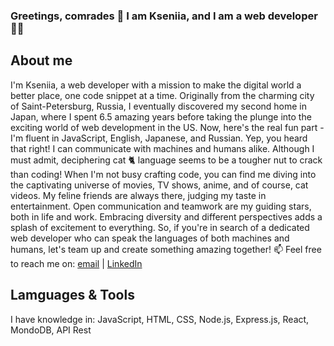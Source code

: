 ### Greetings, comrades 👋 I am Kseniia, and I am a web developer 👩‍💻

## About me
I'm Kseniia, a web developer with a mission to make the digital world a better place, one code snippet at a time. Originally from the charming city of Saint-Petersburg, Russia, I eventually discovered my second home in Japan, where I spent 6.5 amazing years before taking the plunge into the exciting world of web development in the US.
Now, here's the real fun part - I'm fluent in JavaScript, English, Japanese, and Russian. Yep, you heard that right! I can communicate with machines and humans alike. Although I must admit, deciphering cat 🐈 language seems to be a tougher nut to crack than coding!
When I'm not busy crafting code, you can find me diving into the captivating universe of movies, TV shows, anime, and of course, cat videos. My feline friends are always there, judging my taste in entertainment.
Open communication and teamwork are my guiding stars, both in life and work. Embracing diversity and different perspectives adds a splash of excitement to everything. 
So, if you're in search of a dedicated web developer who can speak the languages of both machines and humans, let's team up and create something amazing together!
📫 Feel free to reach me on: [email](kseniiaernest@gmail.com) | [LinkedIn](www.linkedin.com/in/kseniia-ernest) 

## Lamguages & Tools
I have knowledge in: JavaScript, HTML, CSS, Node.js, Express.js, React, MondoDB, API Rest






<!--
**KseniiaErnest/KseniiaErnest** is a ✨ _special_ ✨ repository because its `README.md` (this file) appears on your GitHub profile.

Here are some ideas to get you started:

- 🔭 I’m currently working on ...
- 🌱 I’m currently learning ...
- 👯 I’m looking to collaborate on ...
- 🤔 I’m looking for help with ...
- 💬 Ask me about ...
- 📫 How to reach me: ...
- 😄 Pronouns: ...
- ⚡ Fun fact: ...
-->
